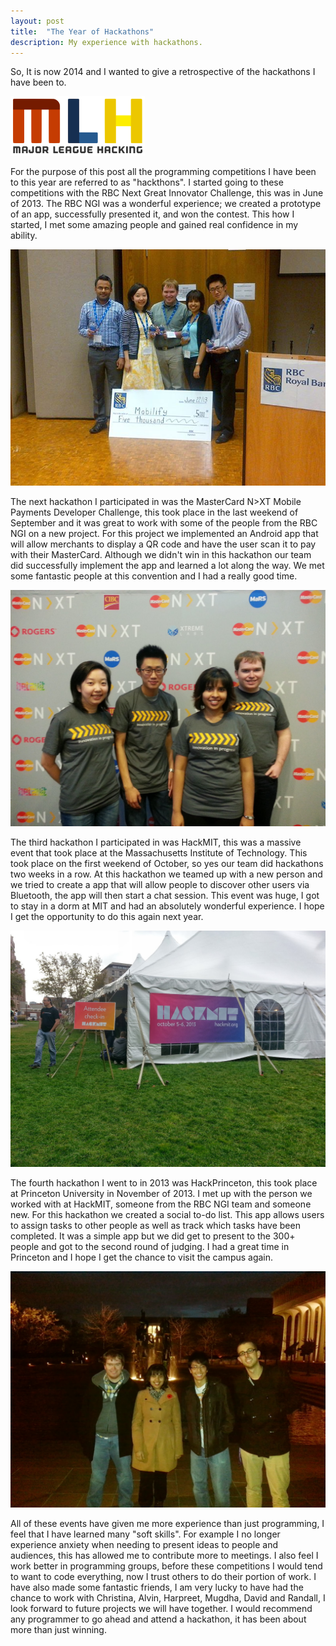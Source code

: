 ```yaml
---
layout: post
title:  "The Year of Hackathons"
description: My experience with hackathons.
---
```

So, It is now 2014 and I wanted to give a retrospective of the hackathons I have been to.

![Major Leauge Hacking](/assets/images/posts/2014-02-05-the-year-of-hackathons/mlh.png "Major Leauge Hacking")

For the purpose of this post all the programming competitions I have been to this year are referred to as "hackthons".  I started going to these competitions with the RBC Next Great Innovator Challenge, this was in June of 2013.  The RBC NGI was a wonderful experience; we created a prototype of an app, successfully presented it, and won the contest.  This how I started, I met some amazing people and gained real confidence in my ability.  

![Next Great Innovator](/assets/images/posts/2014-02-05-the-year-of-hackathons/cheque.jpg "Next Great Innovator")

The next hackathon I participated in was the MasterCard N>XT Mobile Payments Developer Challenge, this took place in the last weekend of September and it was great to work with some of the people from the RBC NGI on a new project.  For this project we implemented an Android app that will allow merchants to display a QR code and have the user scan it to pay with their MasterCard.  Although we didn't win in this hackathon our team did successfully implement the app and learned a lot along the way.  We met some fantastic people at this convention and I had a really good time.

![MasterCard](/assets/images/posts/2014-02-05-the-year-of-hackathons/master_team.jpg "MasterCard")

The third hackathon I participated in was HackMIT, this was a massive event that took place at the Massachusetts Institute of Technology.  This took place on the first weekend of October, so yes our team did hackathons two weeks in a row.  At this hackathon we teamed up with a new person and we tried to create a app that will allow people to discover other users via Bluetooth, the app will then start a chat session.  This event was huge, I got to stay in a dorm at MIT and had an absolutely wonderful experience.  I hope I get the opportunity to do this again next year.

![hackMIT](/assets/images/posts/2014-02-05-the-year-of-hackathons/hack_mit.jpg "hackMIT")

The fourth hackathon I went to in 2013 was HackPrinceton, this took place at Princeton University in November of 2013.  I met up with the person we worked with at HackMIT, someone from the RBC NGI team and someone new.  For this hackathon we created a social to-do list.  This app allows users to assign tasks to other people as well as track which tasks have been completed.  It was a simple app but we did get to present to the 300+ people and got to the second round of judging.  I had a great time in Princeton and I hope I get the chance to visit the campus again.

![Princeton](/assets/images/posts/2014-02-05-the-year-of-hackathons/princeton.jpg "Princeton")

All of these events have given me more experience than just programming, I feel that I have learned many "soft skills".  For example I no longer experience anxiety when needing to present ideas to people and audiences, this has allowed me to contribute more to meetings.  I also feel I work better in programming groups, before these competitions I would tend to want to code everything, now I trust others to do their portion of work.  I have also made some fantastic friends, I am very lucky to have had the chance to work with Christina, Alvin, Harpreet, Mugdha, David and Randall, I look forward to future projects we will have together.  I would recommend any programmer to go ahead and attend a hackathon, it has been about more than just winning.
